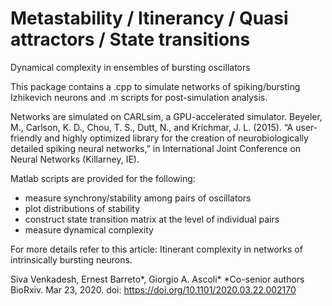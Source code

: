# Metastability / Itinerancy / Quasi attractors / State transitions
 Dynamical complexity in ensembles of bursting oscillators
 
 This package contains a .cpp to simulate networks of spiking/bursting Izhikevich neurons and .m scripts for post-simulation analysis.
 
 Networks are simulated on CARLsim, a GPU-accelerated simulator. 
 Beyeler, M., Carlson, K. D., Chou, T. S., Dutt, N., and Krichmar, J. L. (2015). 
 “A user-friendly and highly optimized library for the creation of neurobiologically detailed spiking neural networks,” in International Joint Conference on Neural Networks (Killarney, IE).
 
 Matlab scripts are provided for the following:
  - measure synchrony/stability among pairs of oscillators
  - plot distributions of stability 
  - construct state transition matrix at the level of individual pairs
  - measure dynamical complexity
  
 For more details refer to this article:
 Itinerant complexity in networks of intrinsically bursting neurons.
 
 Siva Venkadesh, Ernest Barreto*, Giorgio A. Ascoli* 
 *Co-senior authors
 BioRxiv. Mar 23, 2020. doi: https://doi.org/10.1101/2020.03.22.002170
